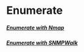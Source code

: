 # Enumerate

##### [Enumerate with Nmap](../../Tools/NetworkDiscovery/Nmap/README.md#Enumerate-SNMP)

##### [Enumerate with SNMPWalk](../../Tools/SNMP/SNMPWalk/README.md#Enumerate)
